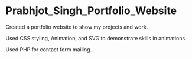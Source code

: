 # Prabhjot_Singh_Portfolio_Website
Created a portfolio website to show my projects and work. 

Used CSS styling, Animation, and SVG to demonstrate skills in animations.

Used PHP for contact form mailing.
